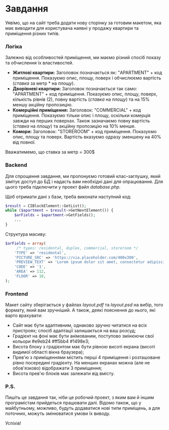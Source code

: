 # Завдання

Уявімо, що на сайт треба додати нову сторінку за готовим макетом, яка має виводити для користувача наявні у продажу квартири та приміщення різних типів.

### Логіка

Залежно від особливостей приміщення, ми маємо різний спосіб показу та обчислення їх властивостей.

  - **Житлові квартири:** 
  Заголовок позначається як: "APARTMENT" + код приміщення. 
  Показуємо опис, площу, поверх і обчислюємо вартість (*ставка* за метр * на *площу*).
  - **Дворівневі квартири:** 
  Заголовок позначається так само: "APARTMENT" + код приміщення. 
  Показуємо опис, площу, поверх, кількість рівнів (2), повну вартість (*ставка* на *площу*) та на 15% меншу акційну пропозицію.
  - **Комерційні приміщення:** 
  Заголовок: "COMMERCIAL" + код приміщення. 
  Показуємо тільки опис і площу, оскільки комерція завжди на перших поверхах. Також зазначаємо повну вартість (*ставка* на *площу*) та акційну пропозицію на 10% менше.
  - **Комори:** 
  Заголовок: "STOREROOM" + код приміщення. 
  Показуємо опис, площу та поверх. Вартість вказуємо одразу зменшену на 40% від повної.

Вважатимемо, що ставка за метр = 300$

### Backend

Для спрощення завдання, ми пропонуємо готовий клас–заглушку, який зімітує доступ до БД і надасть вам необхідні дані для опрацювання. Для цього треба підключити у проект файл *database.php*.

Щоб отримати дані з бази, треба виконати наступний код:
```php
$result = CIBlockElement::GetList();
while ($apartment = $result->GetNextElement()) { 
    $arFields = $apartment->GetFields();
    ...
}
```

Структура масиву:
```php
$arFields = array(
     /* types: residental, duplex, commercial, storeroom */
    'TYPE' => 'residental',
    'PICTURE_SRC' => 'https://via.placeholder.com/400x300',
    'PREVIEW_TEXT' => 'Lorem ipsum dolor sit amet, consectetur adipiscing elit.',
    'CODE' => '1',
    'AREA' => 112,
    'FLOOR' => 10,
);
```

### Frontend

Макет сайту зберігається у файлах *layout.pdf* та *layout.psd* на вибір, того формату, який вам зручніший. А також, деякі пояснення до нього, які варто врахувати:

  - Сайт має бути адаптивним, однаково зручно читатися на всіх пристроях; спосіб адаптації залишається на ваш розсуд;
  - Градієнт на фоні має бути анімованим, поступово змінюючи свої кольори #e9eb24 #ff5bb4 #1498e3;
  - Висота блоку з градієнтом має бути рівною висоті екрана (висоті видимої області вікна браузера);
  - Прев'ю з приміщеннями містить перші 4 приміщення і розташоване рівно посередині градієнту. На менших екранах можна (але не обов'язково) відображати 3 приміщення;
  - Висота прев'ю блоків має залежати від вмісту.

### P.S.

Пишіть це завдання так, ніби це робочий проект, з яким вам й іншим програмістам прийдеться працювати далі. Відомо також, що у майбутньому, можливо, будуть додаватися нові типи приміщень, а для поточних, можуть змінюватися умови їх виводу.

Успіхів!
